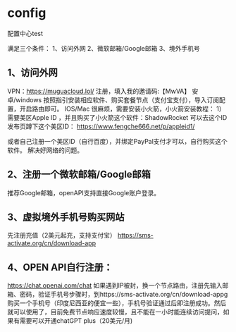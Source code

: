 # config
配置中心test

满足三个条件：
1、访问外网
2、微软邮箱/Google邮箱 
3、境外手机号


## 1、访问外网
VPN：https://muguacloud.lol/ 注册，填入我的邀请码:【MwVA】
安卓/windows 按照指引安装相应软件、购买套餐节点（支付宝支付），导入订阅配置，开启路由即可。
IOS/Mac 很麻烦，需要安装小火箭，小火箭安装教程：
1）需要美区Apple ID ，并且购买了小火箭这个软件：ShadowRocket
可以去这个ID发布页蹲下这个美区ID：
https://www.fengche666.net/p/appleid1/

或者自己注册一个美区ID（自行百度），并绑定PayPal支付才可以，自行购买这个软件。
解决好网络的问题。
## 2、注册一个微软邮箱/Google邮箱
推荐Google邮箱，openAPI支持直接Google账户登录。

## 3、虚拟境外手机号购买网站
先注册充值（2美元起充，支持支付宝）
https://sms-activate.org/cn/download-app

## 4、OPEN API自行注册：
https://chat.openai.com/chat 
如果遇到IP被封，换一个节点路由，注册先输入邮箱、密码，验证手机号步骤时，到https://sms-activate.org/cn/download-appg
购买一个手机号（印度尼西亚的便宜一些），手机号验证通过后即注册成功。然后就可以使用了，目前免费节点响应速度较慢，且不能在一小时能连续访问提问，如果有需要可以开通chatGPT plus（20美元/月)
